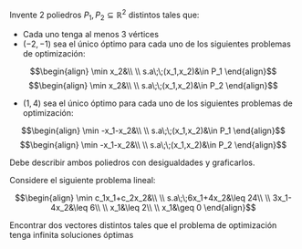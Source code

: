 Invente $2$ poliedros $P_1, P_2\subseteq\mathbb{R}^2$ distintos tales que: 

- Cada uno tenga al menos $3$ vértices 
- $(-2,-1)$ sea el único óptimo para cada uno de los siguientes problemas de optimización: 

$$\begin{align}
\min x_2&\\  \\
s.a\;\;(x_1,x_2)&\in P_1
\end{align}$$$$\begin{align}
\min x_2&\\  \\
s.a\;\;(x_1,x_2)&\in P_2
\end{align}$$

- $(1,4)$ sea el único óptimo para cada uno de los siguientes problemas de optimización: 

$$\begin{align}
\min -x_1-x_2&\\  \\
s.a\;\;(x_1,x_2)&\in P_1
\end{align}$$
$$\begin{align}
\min -x_1-x_2&\\  \\
s.a\;\;(x_1,x_2)&\in P_2
\end{align}$$

Debe describir ambos poliedros con desigualdades y graficarlos. 

Considere el siguiente problema lineal: 

$$\begin{align}
\min c_1x_1+c_2x_2&\\  \\
s.a\;\;6x_1+4x_2&\leq 24\\  \\
3x_1-4x_2&\leq 6\\  \\
x_1&\leq 2\\  \\
x_1&\geq 0
\end{align}$$

Encontrar dos vectores distintos tales que el problema de optimización tenga infinita soluciones óptimas